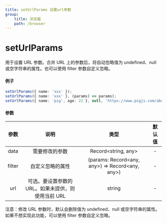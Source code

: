 ```yaml
---
title: setUrlParams 设置url参数
group:
    title: 浏览器
    path: /browser
---
```


# setUrlParams

用于设置 URL 参数。合并 URL 上的参数后，将自动忽略值为 undefined、null 或空字符串的属性。也可以使用 filter 参数自定义忽略。

#### 例子

```ts
setUrlParams({ name: 'xxx' });
setUrlParams({ name: 'xxx' }, (params) => params);
setUrlParams({ name: 'pig', age: 22 }, null, 'https://www.pigjs.com/about');
```

#### 参数

| 参数 | 说明 | 类型 | 默认值 |
| :-: | :-: | :-: | :-: |
| data | 需要修改的参数 | Record<string, any> | - |
| filter | 自定义忽略的属性 | (params: Record<any, any>) => Record<any, any>) | - |
| url | 可选。要设置参数的 URL。如果未提供，则使用当前 URL | string | - |

注意：修改 URL 参数时，默认会删除值为 undefined、null 或空字符串的属性。如果不想实现此功能，可以使用 filter 参数自定义忽略。
